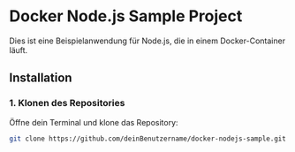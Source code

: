 # Docker Node.js Sample Project

Dies ist eine Beispielanwendung für Node.js, die in einem Docker-Container läuft.

## Installation

### 1. Klonen des Repositories

Öffne dein Terminal und klone das Repository:

```bash
git clone https://github.com/deinBenutzername/docker-nodejs-sample.git
```
